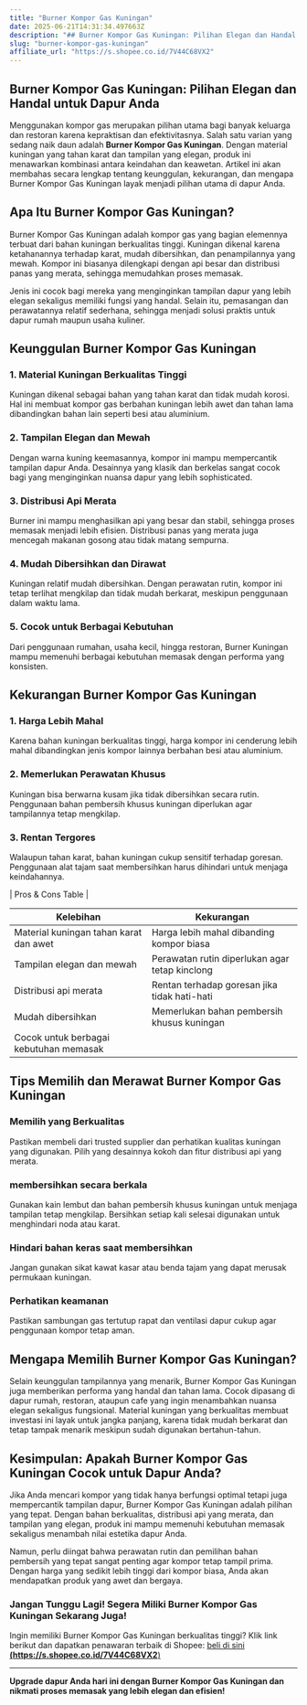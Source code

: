 ```yaml
---
title: "Burner Kompor Gas Kuningan"
date: 2025-06-21T14:31:34.497663Z
description: "## Burner Kompor Gas Kuningan: Pilihan Elegan dan Handal untuk Dapur Anda..."
slug: "burner-kompor-gas-kuningan"
affiliate_url: "https://s.shopee.co.id/7V44C68VX2"
---
```

## Burner Kompor Gas Kuningan: Pilihan Elegan dan Handal untuk Dapur Anda

Menggunakan kompor gas merupakan pilihan utama bagi banyak keluarga dan restoran karena kepraktisan dan efektivitasnya. Salah satu varian yang sedang naik daun adalah **Burner Kompor Gas Kuningan**. Dengan material kuningan yang tahan karat dan tampilan yang elegan, produk ini menawarkan kombinasi antara keindahan dan keawetan. Artikel ini akan membahas secara lengkap tentang keunggulan, kekurangan, dan mengapa Burner Kompor Gas Kuningan layak menjadi pilihan utama di dapur Anda.

## Apa Itu Burner Kompor Gas Kuningan?

Burner Kompor Gas Kuningan adalah kompor gas yang bagian elemennya terbuat dari bahan kuningan berkualitas tinggi. Kuningan dikenal karena ketahanannya terhadap karat, mudah dibersihkan, dan penampilannya yang mewah. Kompor ini biasanya dilengkapi dengan api besar dan distribusi panas yang merata, sehingga memudahkan proses memasak.

Jenis ini cocok bagi mereka yang menginginkan tampilan dapur yang lebih elegan sekaligus memiliki fungsi yang handal. Selain itu, pemasangan dan perawatannya relatif sederhana, sehingga menjadi solusi praktis untuk dapur rumah maupun usaha kuliner.

## Keunggulan Burner Kompor Gas Kuningan

### 1. Material Kuningan Berkualitas Tinggi
Kuningan dikenal sebagai bahan yang tahan karat dan tidak mudah korosi. Hal ini membuat kompor gas berbahan kuningan lebih awet dan tahan lama dibandingkan bahan lain seperti besi atau aluminium.

### 2. Tampilan Elegan dan Mewah
Dengan warna kuning keemasannya, kompor ini mampu mempercantik tampilan dapur Anda. Desainnya yang klasik dan berkelas sangat cocok bagi yang menginginkan nuansa dapur yang lebih sophisticated.

### 3. Distribusi Api Merata
Burner ini mampu menghasilkan api yang besar dan stabil, sehingga proses memasak menjadi lebih efisien. Distribusi panas yang merata juga mencegah makanan gosong atau tidak matang sempurna.

### 4. Mudah Dibersihkan dan Dirawat
Kuningan relatif mudah dibersihkan. Dengan perawatan rutin, kompor ini tetap terlihat mengkilap dan tidak mudah berkarat, meskipun penggunaan dalam waktu lama.

### 5. Cocok untuk Berbagai Kebutuhan
Dari penggunaan rumahan, usaha kecil, hingga restoran, Burner Kuningan mampu memenuhi berbagai kebutuhan memasak dengan performa yang konsisten.

## Kekurangan Burner Kompor Gas Kuningan

### 1. Harga Lebih Mahal
Karena bahan kuningan berkualitas tinggi, harga kompor ini cenderung lebih mahal dibandingkan jenis kompor lainnya berbahan besi atau aluminium.

### 2. Memerlukan Perawatan Khusus
Kuningan bisa berwarna kusam jika tidak dibersihkan secara rutin. Penggunaan bahan pembersih khusus kuningan diperlukan agar tampilannya tetap mengkilap.

### 3. Rentan Tergores
Walaupun tahan karat, bahan kuningan cukup sensitif terhadap goresan. Penggunaan alat tajam saat membersihkan harus dihindari untuk menjaga keindahannya.

| Pros & Cons Table |

| **Kelebihan** | **Kekurangan** |
|----------------|----------------|
| Material kuningan tahan karat dan awet | Harga lebih mahal dibanding kompor biasa |
| Tampilan elegan dan mewah | Perawatan rutin diperlukan agar tetap kinclong |
| Distribusi api merata | Rentan terhadap goresan jika tidak hati-hati |
| Mudah dibersihkan | Memerlukan bahan pembersih khusus kuningan |
| Cocok untuk berbagai kebutuhan memasak | |

## Tips Memilih dan Merawat Burner Kompor Gas Kuningan

### Memilih yang Berkualitas
Pastikan membeli dari trusted supplier dan perhatikan kualitas kuningan yang digunakan. Pilih yang desainnya kokoh dan fitur distribusi api yang merata.

### membersihkan secara berkala
Gunakan kain lembut dan bahan pembersih khusus kuningan untuk menjaga tampilan tetap mengkilap. Bersihkan setiap kali selesai digunakan untuk menghindari noda atau karat.

### Hindari bahan keras saat membersihkan
Jangan gunakan sikat kawat kasar atau benda tajam yang dapat merusak permukaan kuningan.

### Perhatikan keamanan
Pastikan sambungan gas tertutup rapat dan ventilasi dapur cukup agar penggunaan kompor tetap aman.

## Mengapa Memilih Burner Kompor Gas Kuningan?

Selain keunggulan tampilannya yang menarik, Burner Kompor Gas Kuningan juga memberikan performa yang handal dan tahan lama. Cocok dipasang di dapur rumah, restoran, ataupun cafe yang ingin menambahkan nuansa elegan sekaligus fungsional. Material kuningan yang berkualitas membuat investasi ini layak untuk jangka panjang, karena tidak mudah berkarat dan tetap tampak menarik meskipun sudah digunakan bertahun-tahun.

## Kesimpulan: Apakah Burner Kompor Gas Kuningan Cocok untuk Dapur Anda?

Jika Anda mencari kompor yang tidak hanya berfungsi optimal tetapi juga mempercantik tampilan dapur, Burner Kompor Gas Kuningan adalah pilihan yang tepat. Dengan bahan berkualitas, distribusi api yang merata, dan tampilan yang elegan, produk ini mampu memenuhi kebutuhan memasak sekaligus menambah nilai estetika dapur Anda.

Namun, perlu diingat bahwa perawatan rutin dan pemilihan bahan pembersih yang tepat sangat penting agar kompor tetap tampil prima. Dengan harga yang sedikit lebih tinggi dari kompor biasa, Anda akan mendapatkan produk yang awet dan bergaya.

### Jangan Tunggu Lagi! Segera Miliki Burner Kompor Gas Kuningan Sekarang Juga!

Ingin memiliki Burner Kompor Gas Kuningan berkualitas tinggi? Klik link berikut dan dapatkan penawaran terbaik di Shopee: [ beli di sini **(https://s.shopee.co.id/7V44C68VX2**) ](https://s.shopee.co.id/7V44C68VX2)

---

**Upgrade dapur Anda hari ini dengan Burner Kompor Gas Kuningan dan nikmati proses memasak yang lebih elegan dan efisien!**